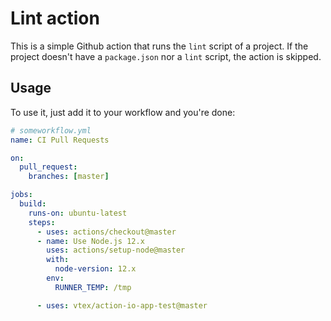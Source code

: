 # Lint action

This is a simple Github action that runs the `lint` script of a project. If the project doesn't have a `package.json` nor a `lint` script, the action is skipped.

## Usage

To use it, just add it to your workflow and you're done:

```yml
# someworkflow.yml
name: CI Pull Requests

on:
  pull_request:
    branches: [master]

jobs:
  build:
    runs-on: ubuntu-latest
    steps:
      - uses: actions/checkout@master
      - name: Use Node.js 12.x
        uses: actions/setup-node@master
        with:
          node-version: 12.x
        env:
          RUNNER_TEMP: /tmp

      - uses: vtex/action-io-app-test@master
```
